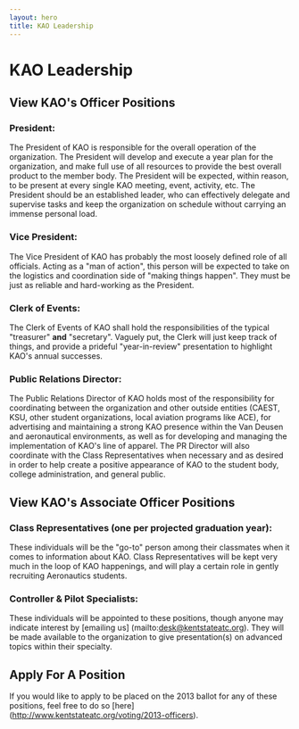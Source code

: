 ```yaml
---
layout: hero
title: KAO Leadership
---
```

# KAO Leadership

View KAO's Officer Positions
-

### President:

The President of KAO is responsible for the overall operation of the organization. The President will develop and execute a year plan for the organization, and make full use of all resources to provide the best overall product to the member body. The President will be expected, within reason, to be present at every single KAO meeting, event, activity, etc. The President should be an established leader, who can effectively delegate and supervise tasks and keep the organization on schedule without carrying an immense personal load.

### Vice President:

The Vice President of KAO has probably the most loosely defined role of all officials. Acting as a "man of action", this person will be expected to take on the logistics and coordination side of "making things happen". They must be just as reliable and hard-working as the President.

### Clerk of Events:

The Clerk of Events of KAO shall hold the responsibilities of the typical "treasurer" **and** "secretary". Vaguely put, the Clerk will just keep track of things, and provide a prideful "year-in-review" presentation to highlight KAO's annual successes.

### Public Relations Director:

The Public Relations Director of KAO holds most of the responsibility for coordinating between the organization and other outside entities (CAEST, KSU, other student organizations, local aviation programs like ACE), for advertising and maintaining a strong KAO presence within the Van Deusen and aeronautical environments, as well as for developing and managing the implementation of KAO's line of apparel. The PR Director will also coordinate with the Class Representatives when necessary and as desired in order to help create a positive appearance of KAO to the student body, college administration, and general public.


View KAO's Associate Officer Positions
-

### Class Representatives (one per projected graduation year):

These individuals will be the "go-to" person among their classmates when it comes to information about KAO. Class Representatives will be kept very much in the loop of KAO happenings, and will play a certain role in gently recruiting Aeronautics students.

### Controller & Pilot Specialists:

These individuals will be appointed to these positions, though anyone may indicate interest by [emailing us] (mailto:desk@kentstateatc.org). They will be made available to the organization to give presentation(s) on advanced topics within their specialty.


Apply For A Position
-
If you would like to apply to be placed on the 2013 ballot for any of these positions, feel free to do so [here] (http://www.kentstateatc.org/voting/2013-officers).
